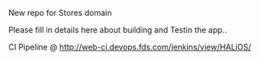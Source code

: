 New repo for Stores domain

Please fill in details here about building and Testin the app..

CI Pipeline @ http://web-ci.devops.fds.com/jenkins/view/HALiOS/